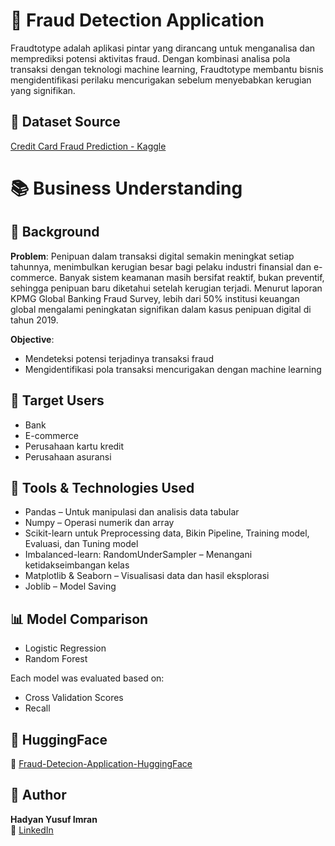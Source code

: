 # 🏦 Fraud Detection Application
Fraudtotype adalah aplikasi pintar yang dirancang untuk menganalisa dan memprediksi potensi aktivitas fraud. Dengan kombinasi analisa pola transaksi dengan teknologi machine learning, Fraudtotype membantu bisnis mengidentifikasi perilaku mencurigakan sebelum menyebabkan kerugian yang signifikan.

## 📂 Dataset Source
[Credit Card Fraud Prediction - Kaggle](https://www.kaggle.com/datasets/kelvinkelue/credit-card-fraud-prediction/data)

# 📚 Business Understanding

## 📌 Background
**Problem**: Penipuan dalam transaksi digital semakin meningkat setiap tahunnya, menimbulkan kerugian besar bagi pelaku industri finansial dan e-commerce. Banyak sistem keamanan masih bersifat reaktif, bukan preventif, sehingga penipuan baru diketahui setelah kerugian terjadi. Menurut laporan KPMG Global Banking Fraud Survey, lebih dari 50% institusi keuangan global mengalami peningkatan signifikan dalam kasus penipuan digital di tahun 2019.

**Objective**: 
- Mendeteksi potensi terjadinya transaksi fraud
- Mengidentifikasi pola transaksi mencurigakan dengan machine learning

## 👥 Target Users
- Bank 
- E-commerce
- Perusahaan kartu kredit
- Perusahaan asuransi

## 🧰 Tools & Technologies Used
- Pandas – Untuk manipulasi dan analisis data tabular
- Numpy – Operasi numerik dan array
- Scikit-learn untuk Preprocessing data, Bikin Pipeline, Training model, Evaluasi, dan Tuning model
- Imbalanced-learn: RandomUnderSampler – Menangani ketidakseimbangan kelas
- Matplotlib & Seaborn – Visualisasi data dan hasil eksplorasi
- Joblib – Model Saving

## 📊 Model Comparison
- Logistic Regression
- Random Forest

Each model was evaluated based on:
- Cross Validation Scores
- Recall

## 🚀 HuggingFace
📁 [Fraud-Detecion-Application-HuggingFace](https://huggingface.co/spaces/ianyusuf/Fraudtotype)

## 📌 Author
**Hadyan Yusuf Imran**  
📧 [LinkedIn](https://www.linkedin.com/in/hadyan-yusuf/)
